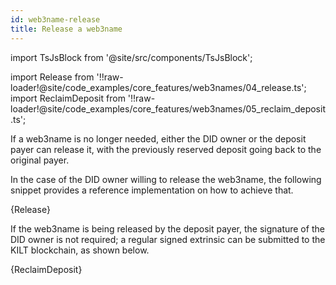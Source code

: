 ```yaml
---
id: web3name-release
title: Release a web3name
---
```


import TsJsBlock from '@site/src/components/TsJsBlock';

import Release from '!!raw-loader!@site/code_examples/core_features/web3names/04_release.ts';
import ReclaimDeposit from '!!raw-loader!@site/code_examples/core_features/web3names/05_reclaim_deposit.ts';

If a web3name is no longer needed, either the DID owner or the deposit payer can release it, with the previously reserved deposit going back to the original payer.

In the case of the DID owner willing to release the web3name, the following snippet provides a reference implementation on how to achieve that.

<TsJsBlock>
  {Release}
</TsJsBlock>

If the web3name is being released by the deposit payer, the signature of the DID owner is not required; a regular signed extrinsic can be submitted to the KILT blockchain, as shown below.

<TsJsBlock>
  {ReclaimDeposit}
</TsJsBlock>